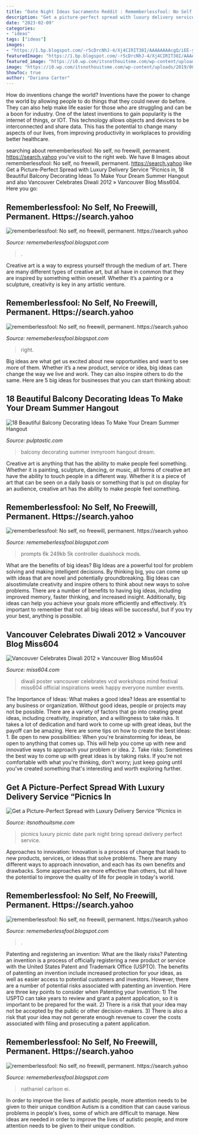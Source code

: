 ```yaml
---
title: "Date Night Ideas Sacramento Reddit : Rememberlessfool: No Self, No Freewill, Permanent. Https://search.yahoo"
description: "Get a picture-perfect spread with luxury delivery service “picnics in"
date: "2023-02-09"
categories:
- "ideas"
tags: ["ideas"]
images:
- "https://1.bp.blogspot.com/-r5cDrcNhJ-4/Xj4CIRIT38I/AAAAAAAAcgQ/iEE-yaaqwdct7I6xpKxFG8Vndedj4TLDwCLcBGAsYHQ/s1600/Untitled404.png"
featuredImage: "https://1.bp.blogspot.com/-r5cDrcNhJ-4/Xj4CIRIT38I/AAAAAAAAcgQ/iEE-yaaqwdct7I6xpKxFG8Vndedj4TLDwCLcBGAsYHQ/s1600/Untitled404.png"
featured_image: "https://i0.wp.com/itsnothouitsme.com/wp-content/uploads/2019/06/img_8046.jpg?resize=610%2C818&amp;ssl=1"
image: "https://i0.wp.com/itsnothouitsme.com/wp-content/uploads/2019/06/img_8046.jpg?resize=610%2C818&amp;ssl=1"
ShowToc: true
author: "Dariana Carter"
---
```



How do inventions change the world?
Inventions have the power to change the world by allowing people to do things that they could never do before. They can also help make life easier for those who are struggling and can be a boon for industry. One of the latest inventions to gain popularity is the internet of things, or IOT. This technology allows objects and devices to be interconnected and share data. This has the potential to change many aspects of our lives, from improving productivity in workplaces to providing better healthcare.

	

		
searching about rememberlessfool: No self, no freewill, permanent. https://search.yahoo you've visit to the right web. We have 8 Images about rememberlessfool: No self, no freewill, permanent. https://search.yahoo like Get a Picture-Perfect Spread with Luxury Delivery Service “Picnics in, 18 Beautiful Balcony Decorating Ideas To Make Your Dream Summer Hangout and also Vancouver Celebrates Diwali 2012 » Vancouver Blog Miss604. Here you go:
		
    
## Rememberlessfool: No Self, No Freewill, Permanent. Https://search.yahoo

<img loading=lazy src="https://1.bp.blogspot.com/-PwQFYwX086Q/XhU5DMeGj_I/AAAAAAAAb98/FDljYklrRTkqqY9VHLgZ0MhGfsipNGc-QCLcBGAsYHQ/w1200-h630-p-k-no-nu/Untitled146.png" onerror="this.onerror=null;this.src='https://tse2.mm.bing.net/th?id=OIP.DneAUqbzKKqWMlF44skBzQHaD4&amp;pid=15.1';" alt="rememberlessfool: No self, no freewill, permanent. https://search.yahoo">

_Source: rememeberlessfool.blogspot.com_

>. 

	

Creative art is a way to express yourself through the medium of art. There are many different types of creative art, but all have in common that they are inspired by something within oneself. Whether it’s a painting or a sculpture, creativity is key in any artistic venture.

    
## Rememberlessfool: No Self, No Freewill, Permanent. Https://search.yahoo

<img loading=lazy src="https://1.bp.blogspot.com/-jdV15cVOMA8/Xjn7368hW4I/AAAAAAAAcUo/bnAVnoM4CtI93Qo84m4RZW-dL2GlHwrlACLcBGAsYHQ/s1600/Untitled290.png" onerror="this.onerror=null;this.src='https://tse2.mm.bing.net/th?id=OIP.XxEwirdJDFoSznx9wf3MoQHaEK&amp;pid=15.1';" alt="rememberlessfool: No self, no freewill, permanent. https://search.yahoo">

_Source: rememeberlessfool.blogspot.com_

>right. 

	

Big ideas are what get us excited about new opportunities and want to see more of them. Whether it’s a new product, service or idea, big ideas can change the way we live and work. They can also inspire others to do the same. Here are 5 big ideas for businesses that you can start thinking about: 

    
## 18 Beautiful Balcony Decorating Ideas To Make Your Dream Summer Hangout

<img loading=lazy src="https://i2.wp.com/pulptastic.com/wp-content/uploads/2016/06/balcony-decorating-ideas-32-573c3b4633a0d__700.jpg?w=662" onerror="this.onerror=null;this.src='https://tse3.mm.bing.net/th?id=OIP.frXyJT12ZTfV_CLR7-XxwAHaLG&amp;pid=15.1';" alt="18 Beautiful Balcony Decorating Ideas To Make Your Dream Summer Hangout">

_Source: pulptastic.com_

>balcony decorating summer inmyroom hangout dream. 

	

Creative art is anything that has the ability to make people feel something. Whether it is painting, sculpture, dancing, or music, all forms of creative art have the ability to touch people in a different way. Whether it is a piece of art that can be seen on a daily basis or something that is put on display for an audience, creative art has the ability to make people feel something.

    
## Rememberlessfool: No Self, No Freewill, Permanent. Https://search.yahoo

<img loading=lazy src="https://staticdelivery.nexusmods.com/mods/2531/images/thumbnails/1/1-1534001919-249390790.jpeg" onerror="this.onerror=null;this.src='https://tse1.mm.bing.net/th?id=OIP.6n0WmRH8HNpGPyJK_lzLSQAAAA&amp;pid=15.1';" alt="rememberlessfool: No self, no freewill, permanent. https://search.yahoo">

_Source: rememeberlessfool.blogspot.com_

>prompts 6k 249kb 5k controller dualshock mods. 

	

What are the benefits of big ideas?
Big Ideas are a powerful tool for problem solving and making intelligent decisions. By thinking big, you can come up with ideas that are novel and potentially groundbreaking. Big Ideas can alsostimulate creativity and inspire others to think about new ways to solve problems.
There are a number of benefits to having big ideas, including improved memory, faster thinking, and increased insight. Additionally, big ideas can help you achieve your goals more efficiently and effectively. It’s important to remember that not all big ideas will be successful, but if you try your best, anything is possible.

    
## Vancouver Celebrates Diwali 2012 » Vancouver Blog Miss604

<img loading=lazy src="http://www.miss604.com/wordpress/wp-content/uploads/2012/11/vancouver-diwali-2012.jpeg" onerror="this.onerror=null;this.src='https://tse1.mm.bing.net/th?id=OIP.0vTjhJqicDPAs7XDl19mVQAAAA&amp;pid=15.1';" alt="Vancouver Celebrates Diwali 2012 » Vancouver Blog Miss604">

_Source: miss604.com_

>diwali poster vancouver celebrates vcd workshops mind festival miss604 official inspirations week happy everyone number events. 

	

The Importance of Ideas: What makes a good idea?
Ideas are essential to any business or organization. Without good ideas, people or projects may not be possible. There are a variety of factors that go into creating great ideas, including creativity, inspiration, and a willingness to take risks. It takes a lot of dedication and hard work to come up with great ideas, but the payoff can be amazing. Here are some tips on how to create the best ideas: 1. Be open to new possibilities: When you're brainstorming for ideas, be open to anything that comes up. This will help you come up with new and innovative ways to approach your problem or idea. 2. Take risks: Sometimes the best way to come up with great ideas is by taking risks. If you're not comfortable with what you're thinking, don't worry; just keep going until you've created something that's interesting and worth exploring further. 
    
## Get A Picture-Perfect Spread With Luxury Delivery Service “Picnics In

<img loading=lazy src="https://i0.wp.com/itsnothouitsme.com/wp-content/uploads/2019/06/img_8046.jpg?resize=610%2C818&amp;ssl=1" onerror="this.onerror=null;this.src='https://tse3.mm.bing.net/th?id=OIP.viAwEeP0yMsu9knf-TEeqAHaJ7&amp;pid=15.1';" alt="Get a Picture-Perfect Spread with Luxury Delivery Service “Picnics in">

_Source: itsnothouitsme.com_

>picnics luxury picnic date park night bring spread delivery perfect service. 

	

Approaches to innovation:
Innovation is a process of change that leads to new products, services, or ideas that solve problems. There are many different ways to approach innovation, and each has its own benefits and drawbacks. Some approaches are more effective than others, but all have the potential to improve the quality of life for people in today's world.

    
## Rememberlessfool: No Self, No Freewill, Permanent. Https://search.yahoo

<img loading=lazy src="https://1.bp.blogspot.com/-K7xeA3rlmRk/XlG6dWOf9wI/AAAAAAAAdhI/420a94c_yxENQy5FAMwuhfOHptC2KAmdACLcBGAsYHQ/s1600/Untitled780-------.png" onerror="this.onerror=null;this.src='https://tse1.mm.bing.net/th?id=OIP.AaC8UCVDuLmAUSnNWzuAxgHaEK&amp;pid=15.1';" alt="rememberlessfool: No self, no freewill, permanent. https://search.yahoo">

_Source: rememeberlessfool.blogspot.com_

>. 

	

Patenting and registering an invention: What are the likely risks?
Patenting an invention is a process of officially registering a new product or service with the United States Patent and Trademark Office (USPTO). The benefits of patenting an invention include increased protection for your ideas, as well as easier access to potential customers and investors. However, there are a number of potential risks associated with patenting an invention. Here are three key points to consider when Patenting your Invention: 1) The USPTO can take years to review and grant a patent application, so it is important to be prepared for the wait. 2) There is a risk that your idea may not be accepted by the public or other decision-makers. 3) There is also a risk that your idea may not generate enough revenue to cover the costs associated with filing and prosecuting a patent application.

    
## Rememberlessfool: No Self, No Freewill, Permanent. Https://search.yahoo

<img loading=lazy src="https://1.bp.blogspot.com/-r5cDrcNhJ-4/Xj4CIRIT38I/AAAAAAAAcgQ/iEE-yaaqwdct7I6xpKxFG8Vndedj4TLDwCLcBGAsYHQ/s1600/Untitled404.png" onerror="this.onerror=null;this.src='https://tse1.mm.bing.net/th?id=OIP.iCzFqoUKdzH4wmmbQKTscAHaEK&amp;pid=15.1';" alt="rememberlessfool: No self, no freewill, permanent. https://search.yahoo">

_Source: rememeberlessfool.blogspot.com_

>nathaniel carlson ei. 

	

In order to improve the lives of autistic people, more attention needs to be given to their unique condition
Autism is a condition that can cause various problems in people's lives, some of which are difficult to manage. New ideas are needed in order to improve the lives of autistic people, and more attention needs to be given to their unique condition.

